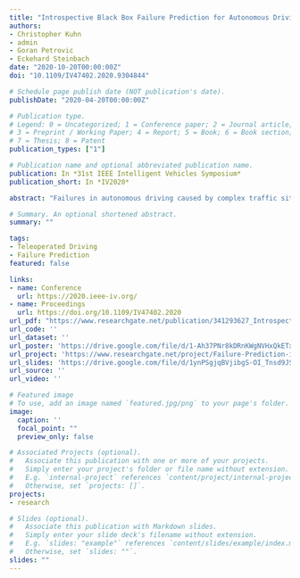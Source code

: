 ```yaml
---
title: "Introspective Black Box Failure Prediction for Autonomous Driving"
authors:
- Christopher Kuhn
- admin
- Goran Petrovic
- Eckehard Steinbach
date: "2020-10-20T00:00:00Z"
doi: "10.1109/IV47402.2020.9304844"

# Schedule page publish date (NOT publication's date).
publishDate: "2020-04-20T00:00:00Z"

# Publication type.
# Legend: 0 = Uncategorized; 1 = Conference paper; 2 = Journal article;
# 3 = Preprint / Working Paper; 4 = Report; 5 = Book; 6 = Book section;
# 7 = Thesis; 8 = Patent
publication_types: ["1"]

# Publication name and optional abbreviated publication name.
publication: In *31st IEEE Intelligent Vehicles Symposium*
publication_short: In *IV2020*

abstract: "Failures in autonomous driving caused by complex traffic situations or model inaccuracies remain inevitable in the near future. While much research is focused on how to prevent such failures, comparatively little research has been done on predicting them. An early failure prediction would allow for more time to take actions to resolve challenging situations. In this work, we propose an introspective approach to predict future disengagements of the car by learning from previous disengagement sequences. Our method is designed to detect failures as early as possible by using sensor data from up to ten seconds before each disengagement. The car itself is treated as a black box, with only its state data and the number of detected objects being required. Since no model-specific knowledge is needed, our method is applicable to any self-driving system. Currently, no public data of real-life disengagements is available. To test our approach, we therefore use autonomous driving data provided by BMW that was collected with BMW research vehicles over three months. We show that an LSTM classifier trained with sequences of state data can predict failures up to seven seconds in advance with an accuracy of more than 80%. This is two seconds earlier than comparable approaches from the literature."

# Summary. An optional shortened abstract.
summary: ""

tags:
- Teleoperated Driving
- Failure Prediction
featured: false

links:
- name: Conference
  url: https://2020.ieee-iv.org/
- name: Proceedings
  url: https://doi.org/10.1109/IV47402.2020
url_pdf: "https://www.researchgate.net/publication/341293627_Introspective_Black_Box_Failure_Prediction_for_Autonomous_Driving"
url_code: ''
url_dataset: ''
url_poster: 'https://drive.google.com/file/d/1-Ah37PNr8kDRnKWgNVHxQkETx8YNTkWx/view'
url_project: 'https://www.researchgate.net/project/Failure-Prediction-in-Autonomous-Driving'
url_slides: 'https://drive.google.com/file/d/1ynPSgjqBVjibgS-OI_Tnsd9JS7RNvmWE/view'
url_source: ''
url_video: ''

# Featured image
# To use, add an image named `featured.jpg/png` to your page's folder.
image:
  caption: ''
  focal_point: ""
  preview_only: false

# Associated Projects (optional).
#   Associate this publication with one or more of your projects.
#   Simply enter your project's folder or file name without extension.
#   E.g. `internal-project` references `content/project/internal-project/index.md`.
#   Otherwise, set `projects: []`.
projects:
- research

# Slides (optional).
#   Associate this publication with Markdown slides.
#   Simply enter your slide deck's filename without extension.
#   E.g. `slides: "example"` references `content/slides/example/index.md`.
#   Otherwise, set `slides: ""`.
slides: ""
---
```

